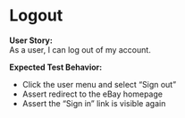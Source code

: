 # Logout

**User Story:**  
As a user, I can log out of my account.

**Expected Test Behavior:**  
- Click the user menu and select “Sign out”  
- Assert redirect to the eBay homepage  
- Assert the “Sign in” link is visible again
